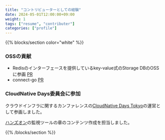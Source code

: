 ```yaml
---
title: "コントリビューターとしての経験"
date: 2024-05-01T12:00:00+09:00
weight: 1
tags: ["resume", "contributer"]
categories: ["profile"]
---
```


{{% blocks/section color="white" %}}

### OSSの貢献

- Redisのインターフェースを提供しているkey-value式のStorage DBのOSSに参画 [PR](https://github.com/Kirov7/CouloyDB/pull/31)
- connect-go [PR](https://github.com/connectrpc/connect-go/pull/786)

### CloudNative Days委員会に参加

クラウドインフラに関するカンファレンスの[CloudNative Days Tokyo](https://event.cloudnativedays.jp/cndt2023)の運営として参画しました。

[ハンズオン](https://cloudnativedays.jp/posts/cndt2023-co-handson-call)の監視ツールの章のコンテンツ作成を担当しました。

{{% /blocks/section %}}
